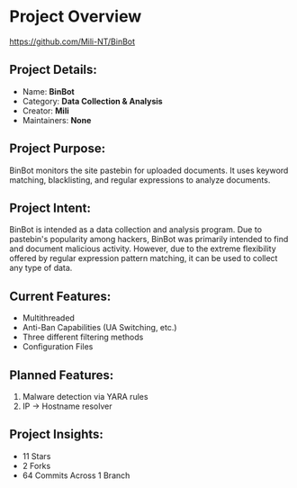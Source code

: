 # Project Overview
https://github.com/Mili-NT/BinBot
## Project Details:
- Name: **BinBot**
- Category: **Data Collection & Analysis**
- Creator: **Mili**
- Maintainers: **None**
## Project Purpose:
BinBot monitors the site pastebin for uploaded documents.
It uses keyword matching, blacklisting, and regular expressions to analyze documents.
## Project Intent:
BinBot is intended as a data collection and analysis program.
Due to pastebin's popularity among hackers, BinBot was primarily intended to find and document malicious activity.
However, due to the extreme flexibility offered by regular expression pattern matching, it can be used to collect any type of data.
## Current Features:
- Multithreaded
- Anti-Ban Capabilities (UA Switching, etc.)
- Three different filtering methods
- Configuration Files

## Planned Features:
1. Malware detection via YARA rules
2. IP -> Hostname resolver

## Project Insights:
- 11 Stars
- 2 Forks
- 64 Commits Across 1 Branch 

